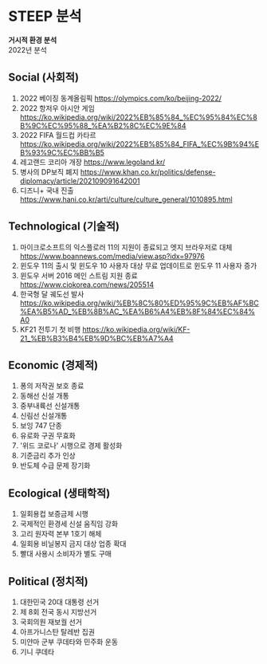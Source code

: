 # **STEEP 분석**
**거시적 환경 분석**  
2022년 분석
## Social (사회적)
1. 2022 베이징 동계올림픽 https://olympics.com/ko/beijing-2022/
2. 2022 항저우 아시안 게임 https://ko.wikipedia.org/wiki/2022%EB%85%84_%EC%95%84%EC%8B%9C%EC%95%88_%EA%B2%8C%EC%9E%84
3. 2022 FIFA 월드컵 카타르 https://ko.wikipedia.org/wiki/2022%EB%85%84_FIFA_%EC%9B%94%EB%93%9C%EC%BB%B5
4. 레고랜드 코리아 개장 https://www.legoland.kr/
5. 병사의 DP보직 폐지 https://www.khan.co.kr/politics/defense-diplomacy/article/202109091642001
6. 디즈니+ 국내 진출 https://www.hani.co.kr/arti/culture/culture_general/1010895.html
## Technological (기술적)
1. 마이크로소프트의 익스플로러 11의 지원이 종료되고 엣지 브라우저로 대체  https://www.boannews.com/media/view.asp?idx=97976
2. 윈도우 11의 출시 및 윈도우 10 사용자 대상 무료 업데이트로 윈도우 11 사용자 증가
3. 윈도우 서버 2016 메인 스트림 지원 종료 https://www.ciokorea.com/news/205514
4. 한국형 달 궤도선 발사 https://ko.wikipedia.org/wiki/%EB%8C%80%ED%95%9C%EB%AF%BC%EA%B5%AD_%EB%8B%AC_%EA%B6%A4%EB%8F%84%EC%84%A0
5. KF21 전투기 첫 비행 https://ko.wikipedia.org/wiki/KF-21_%EB%B3%B4%EB%9D%BC%EB%A7%A4
## Economic (경제적)    
1. 퐁의 저작권 보호 종료  
2. 동해선 신설 개통  
3. 중부내륙선 신설개통  
4. 신림선 신설개통  
5. 보잉 747 단종
6. 유로화 구권 무효화
7. '위드 코로나' 시행으로 경제 활성화
8. 기준금리 추가 인상
9. 반도체 수급 문제 장기화
## Ecological (생태학적)
1. 일회용컵 보증금제 시행
2. 국제적인 환경세 신설 움직임 강화
3. 고리 원자력 본부 1호기 해체
4. 일회용 비닐봉지 금지 대상 업종 확대
5. 빨대 사용시 소비자가 별도 구매
## Political (정치적)   
1. 대한민국 20대 대통령 선거  
2. 제 8회 전국 동시 지방선거 
3. 국회의원 재보궐 선거  
4. 아프가니스탄 탈레반 집권
5. 미얀마 군부 쿠데타와 민주화 운동
6. 기니 쿠데타
